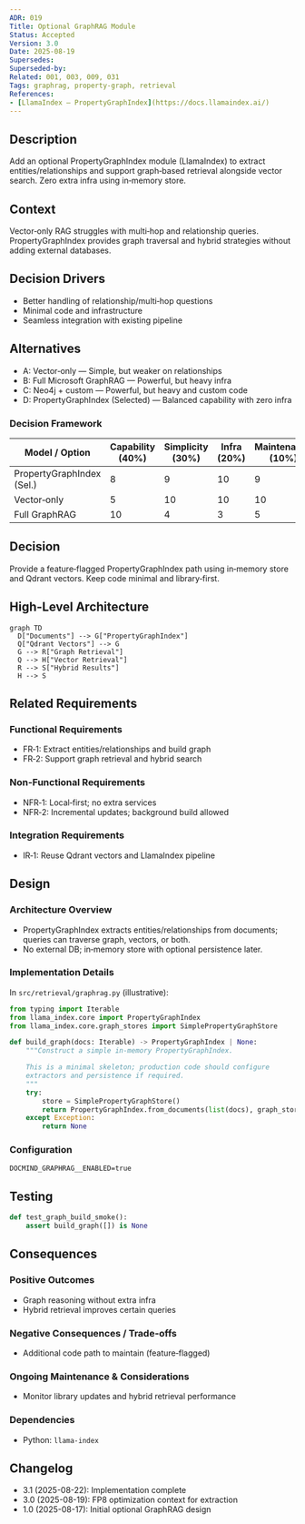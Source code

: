 ```yaml
---
ADR: 019
Title: Optional GraphRAG Module
Status: Accepted
Version: 3.0
Date: 2025-08-19
Supersedes:
Superseded-by:
Related: 001, 003, 009, 031
Tags: graphrag, property-graph, retrieval
References:
- [LlamaIndex — PropertyGraphIndex](https://docs.llamaindex.ai/)
---
```


## Description

Add an optional PropertyGraphIndex module (LlamaIndex) to extract entities/relationships and support graph‑based retrieval alongside vector search. Zero extra infra using in‑memory store.

## Context

Vector‑only RAG struggles with multi‑hop and relationship queries. PropertyGraphIndex provides graph traversal and hybrid strategies without adding external databases.

## Decision Drivers

- Better handling of relationship/multi‑hop questions
- Minimal code and infrastructure
- Seamless integration with existing pipeline

## Alternatives

- A: Vector‑only — Simple, but weaker on relationships
- B: Full Microsoft GraphRAG — Powerful, but heavy infra
- C: Neo4j + custom — Powerful, but heavy and custom code
- D: PropertyGraphIndex (Selected) — Balanced capability with zero infra

### Decision Framework

| Model / Option              | Capability (40%) | Simplicity (30%) | Infra (20%) | Maintenance (10%) | Total | Decision      |
| --------------------------- | ---------------- | ---------------- | ----------- | ----------------- | ----- | ------------- |
| PropertyGraphIndex (Sel.)   | 8                | 9                | 10          | 9                 | **8.9** | ✅ Selected    |
| Vector‑only                  | 5                | 10               | 10          | 10                | 7.5   | Rejected      |
| Full GraphRAG               | 10               | 4                | 3           | 5                 | 6.6   | Rejected      |

## Decision

Provide a feature‑flagged PropertyGraphIndex path using in‑memory store and Qdrant vectors. Keep code minimal and library‑first.

## High-Level Architecture

```mermaid
graph TD
  D["Documents"] --> G["PropertyGraphIndex"]
  Q["Qdrant Vectors"] --> G
  G --> R["Graph Retrieval"]
  Q --> H["Vector Retrieval"]
  R --> S["Hybrid Results"]
  H --> S
```

## Related Requirements

### Functional Requirements

- FR‑1: Extract entities/relationships and build graph
- FR‑2: Support graph retrieval and hybrid search

### Non-Functional Requirements

- NFR‑1: Local‑first; no extra services
- NFR‑2: Incremental updates; background build allowed

### Integration Requirements

- IR‑1: Reuse Qdrant vectors and LlamaIndex pipeline

## Design

### Architecture Overview

- PropertyGraphIndex extracts entities/relationships from documents; queries can traverse graph, vectors, or both.
- No external DB; in‑memory store with optional persistence later.

### Implementation Details

In `src/retrieval/graphrag.py` (illustrative):

```python
from typing import Iterable
from llama_index.core import PropertyGraphIndex
from llama_index.core.graph_stores import SimplePropertyGraphStore

def build_graph(docs: Iterable) -> PropertyGraphIndex | None:
    """Construct a simple in-memory PropertyGraphIndex.

    This is a minimal skeleton; production code should configure
    extractors and persistence if required.
    """
    try:
        store = SimplePropertyGraphStore()
        return PropertyGraphIndex.from_documents(list(docs), graph_store=store)
    except Exception:
        return None
```

### Configuration

```env
DOCMIND_GRAPHRAG__ENABLED=true
```

## Testing

```python
def test_graph_build_smoke():
    assert build_graph([]) is None
```

## Consequences

### Positive Outcomes

- Graph reasoning without extra infra
- Hybrid retrieval improves certain queries

### Negative Consequences / Trade-offs

- Additional code path to maintain (feature‑flagged)

### Ongoing Maintenance & Considerations

- Monitor library updates and hybrid retrieval performance

### Dependencies

- Python: `llama-index`

## Changelog

- 3.1 (2025-08-22): Implementation complete
- 3.0 (2025-08-19): FP8 optimization context for extraction
- 1.0 (2025-08-17): Initial optional GraphRAG design
